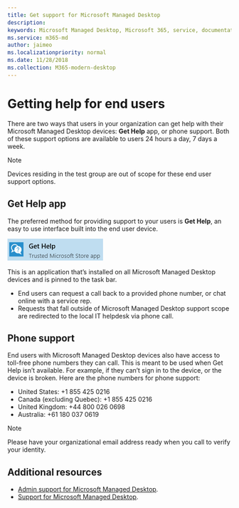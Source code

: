 ```yaml
---
title: Get support for Microsoft Managed Desktop
description:  
keywords: Microsoft Managed Desktop, Microsoft 365, service, documentation
ms.service: m365-md
author: jaimeo
ms.localizationpriority: normal
ms.date: 11/28/2018
ms.collection: M365-modern-desktop
---
```


# Getting help for end users

There are two ways that users in your organization can get help with their Microsoft Managed Desktop devices: **Get Help** app, or phone support. Both of these support options are available to users 24 hours a day, 7 days a week. 
>[!NOTE]
>Devices residing in the test group are out of scope for these end user support options. 

## Get Help app

The preferred method for providing support to your users is **Get Help**, an easy to use interface built into the end user device.  

![Get Help](images/get-help.png)

This is an application that’s installed on all Microsoft Managed Desktop devices and is pinned to the task bar. 

- End users can request a call back to a provided phone number, or chat online with a service rep.
- Requests that fall outside of Microsoft Managed Desktop support scope are redirected to the local IT helpdesk via phone call.  

## Phone support

End users with Microsoft Managed Desktop devices also have access to toll-free phone numbers they can call. This is meant to be used when Get Help isn’t available. For example, if they can’t sign in to the device, or the device is broken. Here are the phone numbers for phone support:

- United States: +1 855 425 0216
- Canada (excluding Quebec): +1 855 425 0216
- United Kingdom: +44 800 026 0698
- Australia: +61 180 037 0619

>[!NOTE]
>Please have your organizational email address ready when you call to verify your identity. 

## Additional resources
- [Admin support for Microsoft Managed Desktop](admin-support.md). 
- [Support for Microsoft Managed Desktop](../service-description/support.md).
